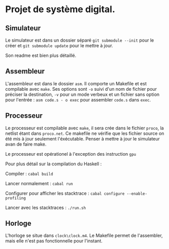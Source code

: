 # Projet de système digital.

## Simulateur

Le simulateur est dans un dossier séparé `git submodule --init` pour le créer et `git submodule update` pour le mettre à jour.

Son readme est bien plus détaillé.

## Assembleur

L'assembleur est dans le dossier `asm`. Il comporte un Makefile et est compilable avec `make`.
Ses options sont `-o` suivi d'un nom de fichier pour préciser la destination,
`-v` pour un mode verbeux et un fichier sans option pour l'entrée :
`asm code.s - o exec` pour assembler `code.s` dans `exec`.

## Processeur

Le processeur est compilable avec `make`, il sera crée dans le fichier `proco`, la netlist étant dans `proco.net`.
Ce makefile ne vérifie que les fichier source on été mis à jour seulement l'éxécutable. 
Penser à mettre à jour le simulateur avan de faire make.

Le processeur est opérationel à l'exception des instruction `gpu`

Pour plus détail sur la compilation du Haskell :

Compiler : `cabal build`

Lancer normalement : `cabal run`

Configurer pour afficher les stacktrace : `cabal configure --enable-profiling`

Lancer avec les stacktraces : `./run.sh`

## Horloge

L'horloge se situe dans `clock\clock.m4`. Le Makefile permet de l'assembler, mais elle n'est pas fonctionnelle pour l'instant.



